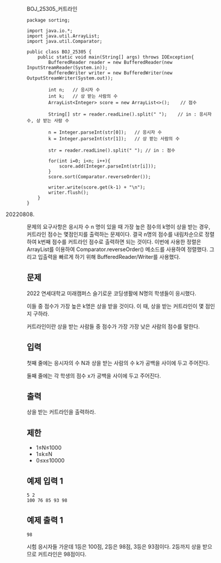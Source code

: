 BOJ_25305_커트라인

```
package sorting;

import java.io.*;
import java.util.ArrayList;
import java.util.Comparator;

public class BOJ_25305 {
    public static void main(String[] args) throws IOException{
        BufferedReader reader = new BufferedReader(new InputStreamReader(System.in));
        BufferedWriter writer = new BufferedWriter(new OutputStreamWriter(System.out));

        int n;   // 응시자 수
        int k;   // 상 받는 사람의 수
        ArrayList<Integer> score = new ArrayList<>();    // 점수

        String[] str = reader.readLine().split(" ");    // in : 응시자 수, 상 받는 사람 수

        n = Integer.parseInt(str[0]);   // 응시자 수
        k = Integer.parseInt(str[1]);   // 상 받는 사람의 수

        str = reader.readLine().split(" "); // in : 점수

        for(int i=0; i<n; i++){
            score.add(Integer.parseInt(str[i]));
        }
        score.sort(Comparator.reverseOrder());

        writer.write(score.get(k-1) + "\n");
        writer.flush();
    }
}
```

20220808.
문제의 요구사항은 응시자 수 n 명이 있을 때 가장 높은 점수의 k명이 상을 받는 경우, 커트라인 점수는 몇점인지를 출력하는 문제이다.
결국 n명의 점수를 내림차순으로 정렬하여 k번째 점수를 커트라인 점수로 출력하면 되는 것이다.
이번에 사용한 정렬은 ArrayList를 이용하여 Comparator.reverseOrder() 메소드를 사용하여 정렬했다.
그리고 입출력을 빠르게 하기 위해 BufferedReader/Writer를 사용했다.



## 문제

2022 연세대학교 미래캠퍼스 슬기로운 코딩생활에 N명의 학생들이 응시했다.

이들 중 점수가 가장 높은 k명은 상을 받을 것이다. 이 때, 상을 받는 커트라인이 몇 점인지 구하라.

커트라인이란 상을 받는 사람들 중 점수가 가장 가장 낮은 사람의 점수를 말한다.

## 입력

첫째 줄에는 응시자의 수 N과 상을 받는 사람의 수 k가 공백을 사이에 두고 주어진다.

둘째 줄에는 각 학생의 점수 x가 공백을 사이에 두고 주어진다.

## 출력

상을 받는 커트라인을 출력하라.

## 제한

-  1≤N≤1000 
-  1≤k≤N
-  0≤x≤10000

## 예제 입력 1 

```
5 2
100 76 85 93 98
```

## 예제 출력 1 

```
98
```

시험 응시자들 가운데 1등은 100점, 2등은 98점, 3등은 93점이다. 2등까지 상을 받으므로 커트라인은 98점이다.